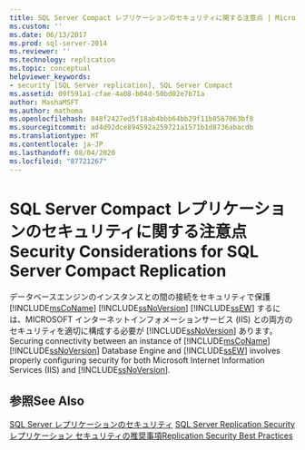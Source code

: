 ```yaml
---
title: SQL Server Compact レプリケーションのセキュリティに関する注意点 | Microsoft Docs
ms.custom: ''
ms.date: 06/13/2017
ms.prod: sql-server-2014
ms.reviewer: ''
ms.technology: replication
ms.topic: conceptual
helpviewer_keywords:
- security [SQL Server replication], SQL Server Compact
ms.assetid: 09f591a1-cfae-4a08-b04d-50bd02e7b71a
author: MashaMSFT
ms.author: mathoma
ms.openlocfilehash: 848f2427ed5f18ab4bbb64bb29f11b8567063bf8
ms.sourcegitcommit: ad4d92dce894592a259721a1571b1d8736abacdb
ms.translationtype: MT
ms.contentlocale: ja-JP
ms.lasthandoff: 08/04/2020
ms.locfileid: "87721267"
---
```

# <a name="security-considerations-for-sql-server-compact-replication"></a><span data-ttu-id="55583-102">SQL Server Compact レプリケーションのセキュリティに関する注意点</span><span class="sxs-lookup"><span data-stu-id="55583-102">Security Considerations for SQL Server Compact Replication</span></span>
  <span data-ttu-id="55583-103">データベースエンジンのインスタンスとの間の接続をセキュリティで保護 [!INCLUDE[msCoName](../../../includes/msconame-md.md)] [!INCLUDE[ssNoVersion](../../../includes/ssnoversion-md.md)] [!INCLUDE[ssEW](../../../includes/ssew-md.md)] するには、MICROSOFT インターネットインフォメーションサービス (IIS) との両方のセキュリティを適切に構成する必要が [!INCLUDE[ssNoVersion](../../../includes/ssnoversion-md.md)] あります。</span><span class="sxs-lookup"><span data-stu-id="55583-103">Securing connectivity between an instance of [!INCLUDE[msCoName](../../../includes/msconame-md.md)] [!INCLUDE[ssNoVersion](../../../includes/ssnoversion-md.md)] Database Engine and [!INCLUDE[ssEW](../../../includes/ssew-md.md)] involves properly configuring security for both Microsoft Internet Information Services (IIS) and [!INCLUDE[ssNoVersion](../../../includes/ssnoversion-md.md)].</span></span>  
  
## <a name="see-also"></a><span data-ttu-id="55583-104">参照</span><span class="sxs-lookup"><span data-stu-id="55583-104">See Also</span></span>  
 <span data-ttu-id="55583-105">[SQL Server レプリケーションのセキュリティ](view-and-modify-replication-security-settings.md) </span><span class="sxs-lookup"><span data-stu-id="55583-105">[SQL Server Replication Security](view-and-modify-replication-security-settings.md) </span></span>  
 [<span data-ttu-id="55583-106">レプリケーション セキュリティの推奨事項</span><span class="sxs-lookup"><span data-stu-id="55583-106">Replication Security Best Practices</span></span>](replication-security-best-practices.md)  
  
  
